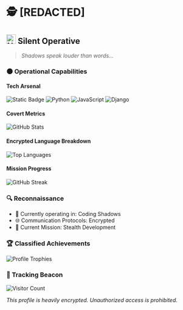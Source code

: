 # 🕵️ [REDACTED]

## <img src="https://raw.githubusercontent.com/Tarikul-Islam-Anik/Animated-Fluent-Emojis/master/Emojis/Hand%20gestures/Ninja.png" alt="Ninja" width="25" height="25" /> Silent Operative

> *Shadows speak louder than words...*

### 🌑 Operational Capabilities

#### Tech Arsenal
![Static Badge](https://img.shields.io/badge/Stealth%20Languages-black?style=for-the-badge)
![Python](https://img.shields.io/badge/python-000000?style=for-the-badge&logo=python&logoColor=white)
![JavaScript](https://img.shields.io/badge/javascript-000000?style=for-the-badge&logo=javascript&logoColor=white)
![Django](https://img.shields.io/badge/django-000000?style=for-the-badge&logo=django&logoColor=white)

#### Covert Metrics
![GitHub Stats](https://github-readme-stats.vercel.app/api?username=pjjj23&show_icons=true&theme=midnight-purple&hide_border=true&bg_color=000000&title_color=9370DB&text_color=7F7F7F)

#### Encrypted Language Breakdown
![Top Languages](https://github-readme-stats.vercel.app/api/top-langs/?username=pjjj23&layout=compact&theme=midnight-purple&hide_border=true&bg_color=000000&title_color=9370DB&text_color=7F7F7F)

#### Mission Progress
![GitHub Streak](https://github-streak-stats.herokuapp.com/?user=pjjj23&theme=midnight-purple&hide_border=true&background=000000&stroke=9370DB&ring=9370DB&fire=9370DB&currStreakNum=7F7F7F&sideNums=7F7F7F)

### 🔍 Reconnaissance

- 🥷 Currently operating in: Coding Shadows
- 🌐 Communication Protocols: Encrypted
- 🔬 Current Mission: Stealth Development

### 🏆 Classified Achievements

![Profile Trophies](https://github-profile-trophy.vercel.app/?username=pjjj23&theme=darkhub&no-frame=true&no-bg=true&column=3&margin-w=15&margin-h=15)

### 📡 Tracking Beacon

![Visitor Count](https://visitor-badge.laobi.icu/badge?page_id=pjjj23&color=black&logo=github)

*This profile is heavily encrypted. Unauthorized access is prohibited.*
